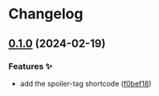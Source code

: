 # Changelog

## [0.1.0](https://github.com/hbstack/shortcodes/compare/v0.0.1...v0.1.0) (2024-02-19)


### Features ✨

* add the spoiler-tag shortcode ([f0bef18](https://github.com/hbstack/shortcodes/commit/f0bef1888046bb6d3a7147b71406ba961f305166))
